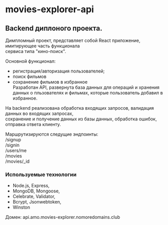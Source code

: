 # movies-explorer-api

## Backend диплоного проекта.

Димпломный проект, представляет собой React приложение, имитирующее часть функционала  
сервиса типа "кино-поиск".  

Основной функционал:
 - регистрация/авторизация пользователей;
 - поиск фильмов  
 - сохранение фильмов в избранное  
Разработан API, развернута база данных для операций и хранения данных о пльзователях и 
фильмах, которые пользователь добавил в избранное. 

На backend реализована обработка входящих запросов, валидация данных во входящих запросах,  
сохранение и получение данных из базы данных, обработка ошибок, отправка ответа клиенту.

Маршрутизируются следущие эндпоинты:  
 /signup  
 /signin  
 /users/me  
 /movies  
 /movies/_id

### Используемые технологии  
 - Node.js, Express,  
 - MongoDB, Mongoose,  
 - Celebrate, Validator,  
 - Bcrypt, Jsonwebtoken,  
 - Winston  
 

Домен: api.amo.movies-explorer.nomoredomains.club  
